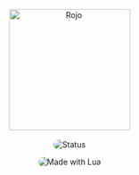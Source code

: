 <div align="center">
    <img src="https://media.discordapp.net/attachments/1384780454825299968/1384938356491943946/image.png?ex=68ad3d1b&is=68abeb9b&hm=e24f21d4ac56f14e11a9277758ec8b27e60a242858bd46460164c4df9dd5055a&=&format=webp&quality=lossless" alt="Rojo" height="217" />
</div>

<div>&nbsp;</div>

<div align="center">
  <img 
    src="https://img.shields.io/badge/Status-Wartungsarbeiten-orange?style=flat&logo=lua&logoColor=white&labelColor=grey" 
    alt="Status" 
    style="border-radius: 20px;" />

  <img 
    src="https://img.shields.io/badge/Made with lua by-dxnis.cutz-lightred?style=flat&logo=lua&logoColor=white&labelColor=grey" 
    alt="Made with Lua" 
    style="border-radius: 20px;"/>
</div>
